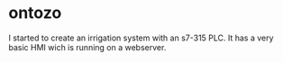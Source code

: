 # ontozo
I started to create an irrigation system with an s7-315 PLC.
It has a very basic HMI wich is running on a webserver.
